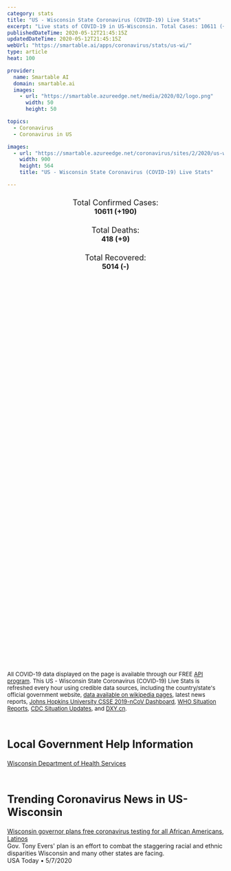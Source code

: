 ```yaml
---
category: stats
title: "US - Wisconsin State Coronavirus (COVID-19) Live Stats"
excerpt: "Live stats of COVID-19 in US-Wisconsin. Total Cases: 10611 (+190), Deaths: 418 (+9), Recoveries: 5014(-)."
publishedDateTime: 2020-05-12T21:45:15Z
updatedDateTime: 2020-05-12T21:45:15Z
webUrl: "https://smartable.ai/apps/coronavirus/stats/us-wi/"
type: article
heat: 100

provider:
  name: Smartable AI
  domain: smartable.ai
  images:
    - url: "https://smartable.azureedge.net/media/2020/02/logo.png"
      width: 50
      height: 50

topics:
  - Coronavirus
  - Coronavirus in US

images:
  - url: "https://smartable.azureedge.net/coronavirus/sites/2/2020/us-wi.jpg"
    width: 900
    height: 564
    title: "US - Wisconsin State Coronavirus (COVID-19) Live Stats"

---
```

<div class="total-stats" style="text-align: center;">
    <h3>
	    <div style="font-size: 18px; font-weight: 400;">Total Confirmed Cases:</div>
	    10611 (<span class='red'>+190</span>)
    </h3>
    <h3>
	    <div style="font-size: 18px; font-weight: 400;">Total Deaths:</div>
	    418 (<span class='red'>+9</span>)
    </h3>
    <h3>
	    <div style="font-size: 18px; font-weight: 400;">Total Recovered:</div>
	    5014 (-)
    </h3>
</div>

<script type="text/javascript" src="https://www.gstatic.com/charts/loader.js"></script>

<div id="time_series_chart" style="width: 100%; height: 400px;"></div>
<script type="text/javascript">
  google.charts.load('current', {'packages':['corechart']});
  google.charts.setOnLoadCallback(drawChart);
  function drawChart() {
    var data = google.visualization.arrayToDataTable([
      ['Date', 'Total Cases', 'Total Deaths', 'Total Recovered'],
      ['1/22/2020', 0, 0, 0],['1/23/2020', 0, 0, 0],['1/24/2020', 0, 0, 0],['1/25/2020', 0, 0, 0],['1/26/2020', 0, 0, 0],['1/27/2020', 0, 0, 0],['1/28/2020', 0, 0, 0],['1/29/2020', 0, 0, 0],['1/30/2020', 0, 0, 0],['1/31/2020', 0, 0, 0],['2/1/2020', 0, 0, 0],['2/2/2020', 0, 0, 0],['2/3/2020', 0, 0, 0],['2/4/2020', 0, 0, 0],['2/5/2020', 0, 0, 0],['2/6/2020', 0, 0, 0],['2/7/2020', 0, 0, 0],['2/8/2020', 0, 0, 0],['2/9/2020', 0, 0, 0],['2/10/2020', 0, 0, 0],['2/11/2020', 0, 0, 0],['2/12/2020', 0, 0, 0],['2/13/2020', 0, 0, 0],['2/14/2020', 0, 0, 0],['2/15/2020', 0, 0, 0],['2/16/2020', 0, 0, 0],['2/17/2020', 0, 0, 0],['2/18/2020', 0, 0, 0],['2/19/2020', 0, 0, 0],['2/20/2020', 0, 0, 0],['2/21/2020', 0, 0, 0],['2/22/2020', 0, 0, 0],['2/23/2020', 0, 0, 0],['2/24/2020', 0, 0, 0],['2/25/2020', 0, 0, 0],['2/26/2020', 0, 0, 0],['2/27/2020', 0, 0, 0],['2/28/2020', 0, 0, 0],['2/29/2020', 0, 0, 0],['3/1/2020', 0, 0, 0],['3/2/2020', 0, 0, 0],['3/3/2020', 0, 0, 0],['3/4/2020', 0, 0, 0],['3/5/2020', 0, 0, 0],['3/6/2020', 0, 0, 0],['3/7/2020', 0, 0, 0],['3/8/2020', 0, 0, 0],['3/9/2020', 0, 0, 0],['3/10/2020', 3, 0, 0],['3/11/2020', 4, 0, 1],['3/12/2020', 8, 0, 1],['3/13/2020', 29, 0, 1],['3/14/2020', 37, 0, 1],['3/15/2020', 34, 0, 1],['3/16/2020', 48, 0, 1],['3/17/2020', 90, 0, 1],['3/18/2020', 114, 0, 1],['3/19/2020', 160, 2, 1],['3/20/2020', 219, 3, 1],['3/21/2020', 282, 4, 1],['3/22/2020', 383, 4, 1],['3/23/2020', 425, 5, 1],['3/24/2020', 481, 5, 1],['3/25/2020', 638, 7, 1],['3/26/2020', 728, 10, 1],['3/27/2020', 926, 14, 1],['3/28/2020', 1055, 17, 1],['3/29/2020', 1164, 18, 1],['3/30/2020', 1285, 24, 1],['3/31/2020', 1412, 25, 1],['4/1/2020', 1568, 28, 1],['4/2/2020', 1741, 38, 1],['4/3/2020', 1998, 51, 1],['4/4/2020', 2128, 60, 1],['4/5/2020', 2320, 75, 1],['4/6/2020', 2511, 85, 1],['4/7/2020', 2578, 93, 1],['4/8/2020', 2812, 103, 65],['4/9/2020', 2890, 111, 84],['4/10/2020', 3068, 128, 84],['4/11/2020', 3213, 137, 84],['4/12/2020', 3341, 144, 84],['4/13/2020', 3428, 155, 87],['4/14/2020', 3555, 170, 87],['4/15/2020', 3721, 183, 87],['4/16/2020', 3876, 197, 93],['4/17/2020', 4053, 206, 135],['4/18/2020', 4199, 212, 194],['4/19/2020', 4346, 220, 196],['4/20/2020', 4541, 234, 196],['4/21/2020', 4625, 244, 196],['4/22/2020', 4845, 248, 196],['4/23/2020', 5052, 258, 196],['4/24/2020', 5356, 263, 196],['4/25/2020', 5689, 267, 2313],['4/26/2020', 5913, 273, 2313],['4/27/2020', 6083, 282, 2313],['4/28/2020', 6291, 300, 2313],['4/29/2020', 6522, 308, 3210],['4/30/2020', 6854, 316, 3210],['5/1/2020', 7250, 322, 3210],['5/2/2020', 7661, 335, 3210],['5/3/2020', 7965, 340, 3723],['5/4/2020', 8237, 341, 3973],['5/5/2020', 8567, 354, 4131],['5/6/2020', 8902, 363, 4348],['5/7/2020', 9218, 375, 4348],['5/8/2020', 9593, 384, 4348],['5/9/2020', 9941, 398, 4348],['5/10/2020', 10221, 401, 5014],['5/11/2020', 10421, 409, 5014],['5/12/2020', 10611, 418, 5014],
    ]);
    var options = {
      curveType: 'none',
      chartArea: {'width': '80%', 'height': '80%'},
      legend: { position: 'top' },
      lineWidth: 5,
      colors: ['#f60109', '#444444', '#81B71F']
    };
    var chart = new google.visualization.LineChart(document.getElementById('time_series_chart'));
    chart.draw(data, options);
  }
</script>

<div id="geo_chart" style="width: 100%; height: 500px;"></div>
<script type="text/javascript">
  google.charts.load('current', {
    'packages':['geochart'],
    'mapsApiKey': 'AIzaSyDk1HhVhLaveyKrUhhHZ5YwzIpEcbdal6U'
  });
  google.charts.setOnLoadCallback(drawRegionsMap);
  function drawRegionsMap() {
    var data = google.visualization.arrayToDataTable([
      ['LATITUDE', 'LONGITUDE', 'DESCRIPTION', 'Total Cases', 'Total Deaths'],
      [46.4354, -91.06, "Bayfield", 3, 1],[44.317, -88.0972, "Brown", 1924, 18],[43.9491, -88.0942, "Calumet", 41, 1],[45.1988, -91.5666, "Chippewa", 30, 0],[44.5605, -90.5905, "Clark", 24, 4],[43.3154, -89.5367, "Columbia", 32, 1],[43.0186, -89.5498, "Dane", 474, 23],[43.5271, -88.5615, "Dodge", 74, 1],[46.2409, -91.7995, "Douglas", 11, 0],[44.8893, -91.9084, "Dunn", 14, 0],[44.803, -91.4387, "Eau Claire", 57, 0],[43.8377, -88.3465, "Fond du Lac", 101, 3],[42.9793, -90.6491, "Grant", 68, 9],[42.6168, -89.3756, "Green", 33, 0],[42.8419, -90.3961, "Iowa", 10, 0],[46.4104, -90.2695, "Iron", 2, 1],[44.2981, -90.8419, "Jackson", 14, 1],[43.0165, -88.6999, "Jefferson", 51, 2],[43.6531, -90.2239, "Juneau", 21, 1],[42.5707, -88.1044, "Kenosha", 693, 16],[43.9075, -90.9165, "La Crosse", 33, 0],[44.9615, -89.6457, "Marathon", 25, 1],[45.0556, -87.7476, "Marinette", 21, 1],[43.7653, -89.4599, "Marquette", 3, 1],[42.937, -88.0018, "Milwaukee", 4022, 231],[43.8132, -90.5268, "Monroe", 15, 1],[45.8047, -89.1708, "Oneida", 7, 0],[44.4449, -88.5768, "Outagamie", 117, 2],[43.3847, -87.9439, "Ozaukee", 107, 9],[44.7509, -92.3814, "Pierce", 13, 0],[44.2607, -89.4087, "Portage", 7, 0],[42.8088, -88.215, "Racine", 724, 16],[43.1857, -90.2012, "Richland", 13, 2],[42.8386, -89.0698, "Rock", 361, 13],[43.4814, -89.7719, "Sauk", 72, 3],[43.6766, -87.9478, "Sheboygan", 66, 2],[44.9691, -92.4381, "St. Croix", 29, 0],[45.991, -89.5332, "Vilas", 4, 0],[42.8372, -88.734, "Walworth", 240, 10],[43.4204, -88.3443, "Washington", 118, 4],[43.1229, -88.3838, "Waukesha", 409, 23],[44.395, -88.7394, "Waupaca", 13, 1],[44.0391, -88.7378, "Winnebago", 100, 1],[44.6057, -89.8549, "Wood", 4, 0],[46.5986, -90.6618, "Ashland", 2, 0],[44.4214, -92.0044, "Buffalo", 6, 1],[45.0659, -87.133, "Door", 22, 3],[45.3006, -88.5146, "Oconto", 28, 0],[43.3516, -91.0935, "Crawford", 17, 0],[44.0253, -89.8861, "Adams", 4, 1],[44.9347, -88.7334, "Menominee", 2, 0],[44.3705, -91.3476, "Trempealeau", 5, 0],[45.5353, -92.0269, "Barron", 12, 0],[45.459, -91.2734, "Rusk", 4, 0],[44.1525, -87.9517, "Manitowoc", 19, 1],[45.0046, -89.0411, "Shawano", 25, 0],[45.8431, -88.6673, "Florence", 2, 0],[44.1788, -89.2442, "Waushara", 4, 0],[44.4607, -87.5133, "Kewaunee", 29, 1],[42.5801, -90.0235, "Lafayette", 13, 0],[45.7976, -91.3005, "Sawyer", 4, 0],[45.7159, -92.3965, "Polk", 5, 0],[45.5301, -90.5868, "Price", 1, 0],[43.9704, -88.9505, "Green Lake", 8, 0],[45.8445, -91.5502, "Washburn", 1, 0],[43.5576968, -90.8294002, "Vernon", 3, 0],[45.3743102, -89.7725799, "Lincoln", 1, 0],[45.6704497, -88.8375807, "Forest", 4, 0],
    ]);
    var options = {
      backgroundColor: {fill:'transparent',stroke:'#FFF' ,strokeWidth:0 }, 
      displayMode: 'markers',
      region: 'US-WI', 
      resolution: 'metros',
      colorAxis: {colors: ['#F27D81', '#f60109']},
      sizeAxis: {minSize:3,  maxSize:12},
    };
    var chart = new google.visualization.GeoChart(document.getElementById('geo_chart'));
    chart.draw(data, options);
  };
</script>

<div id="geo_table"></div>
<script type="text/javascript">
  google.charts.load('current', {'packages':['table']});
  google.charts.setOnLoadCallback(drawTable);
  function drawTable() {
    var data = new google.visualization.DataTable();
    data.addColumn('string', 'Location');
    data.addColumn('number', 'Total Cases');
    data.addColumn('number', 'New Cases');
    data.addColumn('number', 'Active Cases');
    data.addColumn('number', 'Total Deaths');
    data.addColumn('number', 'New Deaths');
    data.addColumn('number', 'Total Recovered');
    data.addRows([
      [{v:"Bayfield", f:"Bayfield"}, 3, 0, 2, 1, 0, 0],[{v:"Brown", f:"Brown"}, 1924, 0, 1906, 18, 0, 0],[{v:"Calumet", f:"Calumet"}, 41, 0, 40, 1, 0, 0],[{v:"Chippewa", f:"Chippewa"}, 30, 0, 30, 0, 0, 0],[{v:"Clark", f:"Clark"}, 24, 0, 20, 4, 0, 0],[{v:"Columbia", f:"Columbia"}, 32, 0, 31, 1, 0, 0],[{v:"Dane", f:"Dane"}, 474, 0, 450, 23, 0, 1],[{v:"Dodge", f:"Dodge"}, 74, 0, 73, 1, 0, 0],[{v:"Douglas", f:"Douglas"}, 11, 0, 11, 0, 0, 0],[{v:"Dunn", f:"Dunn"}, 14, 0, 14, 0, 0, 0],[{v:"Eau Claire", f:"Eau Claire"}, 57, 0, 57, 0, 0, 0],[{v:"Fond du Lac", f:"Fond du Lac"}, 101, 0, 98, 3, 0, 0],[{v:"Grant", f:"Grant"}, 68, 0, 59, 9, 2, 0],[{v:"Green", f:"Green"}, 33, 0, 33, 0, 0, 0],[{v:"Iowa", f:"Iowa"}, 10, 0, 10, 0, 0, 0],[{v:"Iron", f:"Iron"}, 2, 0, 1, 1, 0, 0],[{v:"Jackson", f:"Jackson"}, 14, 0, 13, 1, 0, 0],[{v:"Jefferson", f:"Jefferson"}, 51, 0, 49, 2, 0, 0],[{v:"Juneau", f:"Juneau"}, 21, 0, 20, 1, 0, 0],[{v:"Kenosha", f:"Kenosha"}, 693, 0, 677, 16, 0, 0],[{v:"La Crosse", f:"La Crosse"}, 33, 0, 10, 0, 0, 23],[{v:"Marathon", f:"Marathon"}, 25, 0, 24, 1, 0, 0],[{v:"Marinette", f:"Marinette"}, 21, 0, 20, 1, 0, 0],[{v:"Marquette", f:"Marquette"}, 3, 0, 2, 1, 0, 0],[{v:"Milwaukee", f:"Milwaukee"}, 4022, 0, 3791, 231, 0, 0],[{v:"Monroe", f:"Monroe"}, 15, 0, 7, 1, 0, 7],[{v:"Oneida", f:"Oneida"}, 7, 0, 7, 0, 0, 0],[{v:"Outagamie", f:"Outagamie"}, 117, 0, 115, 2, 0, 0],[{v:"Ozaukee", f:"Ozaukee"}, 107, 0, 98, 9, 0, 0],[{v:"Pierce", f:"Pierce"}, 13, 0, 13, 0, 0, 0],[{v:"Portage", f:"Portage"}, 7, 0, 7, 0, 0, 0],[{v:"Racine", f:"Racine"}, 724, 0, 708, 16, 0, 0],[{v:"Richland", f:"Richland"}, 13, 0, 11, 2, 0, 0],[{v:"Rock", f:"Rock"}, 361, 0, 348, 13, 0, 0],[{v:"Sauk", f:"Sauk"}, 72, 0, 69, 3, 0, 0],[{v:"Sheboygan", f:"Sheboygan"}, 66, 0, 37, 2, 0, 27],[{v:"St. Croix", f:"St. Croix"}, 29, 0, 29, 0, 0, 0],[{v:"Vilas", f:"Vilas"}, 4, 0, 4, 0, 0, 0],[{v:"Walworth", f:"Walworth"}, 240, 0, 212, 10, 0, 18],[{v:"Washington", f:"Washington"}, 118, 0, 114, 4, 0, 0],[{v:"Waukesha", f:"Waukesha"}, 409, 0, 266, 23, 0, 120],[{v:"Waupaca", f:"Waupaca"}, 13, 0, 12, 1, 0, 0],[{v:"Winnebago", f:"Winnebago"}, 100, 0, 99, 1, 0, 0],[{v:"Wood", f:"Wood"}, 4, 0, 4, 0, 0, 0],[{v:"Ashland", f:"Ashland"}, 2, 0, 2, 0, 0, 0],[{v:"Buffalo", f:"Buffalo"}, 6, 0, 5, 1, 0, 0],[{v:"Door", f:"Door"}, 22, 0, 19, 3, 0, 0],[{v:"Oconto", f:"Oconto"}, 28, 0, 28, 0, 0, 0],[{v:"Crawford", f:"Crawford"}, 17, 0, 17, 0, 0, 0],[{v:"Adams", f:"Adams"}, 4, 0, 3, 1, 0, 0],[{v:"Menominee", f:"Menominee"}, 2, 0, 2, 0, 0, 0],[{v:"Trempealeau", f:"Trempealeau"}, 5, 0, 5, 0, 0, 0],[{v:"Barron", f:"Barron"}, 12, 0, 12, 0, 0, 0],[{v:"Rusk", f:"Rusk"}, 4, 0, 4, 0, 0, 0],[{v:"Manitowoc", f:"Manitowoc"}, 19, 0, 18, 1, 0, 0],[{v:"Shawano", f:"Shawano"}, 25, 0, 25, 0, 0, 0],[{v:"Florence", f:"Florence"}, 2, 0, 2, 0, 0, 0],[{v:"Waushara", f:"Waushara"}, 4, 0, 4, 0, 0, 0],[{v:"Kewaunee", f:"Kewaunee"}, 29, 0, 28, 1, 0, 0],[{v:"Lafayette", f:"Lafayette"}, 13, 0, 13, 0, 0, 0],[{v:"Sawyer", f:"Sawyer"}, 4, 0, 4, 0, 0, 0],[{v:"Polk", f:"Polk"}, 5, 0, 5, 0, 0, 0],[{v:"Price", f:"Price"}, 1, 0, 1, 0, 0, 0],[{v:"Green Lake", f:"Green Lake"}, 8, 0, 8, 0, 0, 0],[{v:"Washburn", f:"Washburn"}, 1, 0, 1, 0, 0, 0],[{v:"Vernon", f:"Vernon"}, 3, 0, 3, 0, 0, 0],[{v:"Lincoln", f:"Lincoln"}, 1, 0, 1, 0, 0, 0],[{v:"Forest", f:"Forest"}, 4, 0, 4, 0, 0, 0],
    ]);
    data.setProperty(0, 0, 'style', 'min-width:100px');
    var table = new google.visualization.Table(document.getElementById('geo_table'));
    table.draw(data, {allowHtml: true, sortColumn: 2, sortAscending: false, width: '660px', height: '100%'});
  }
</script>

<span style="font-size: 13px">All COVID-19 data displayed on the page is available through our FREE <a href="https://developer.smartable.ai">API program</a>. This US - Wisconsin State Coronavirus (COVID-19) Live Stats is refreshed every hour using credible data sources, including the country/state's official government website, <a href="https://en.wikipedia.org/wiki/2019%E2%80%9320_coronavirus_pandemic" target="_blank">data available on wikipedia pages</a>, latest news reports, <a href="https://systems.jhu.edu/research/public-health/ncov/" target="_blank">Johns Hopkins University CSSE 2019-nCoV Dashboard</a>, <a href="https://www.who.int/emergencies/diseases/novel-coronavirus-2019/situation-reports" target="_blank">WHO Situation Reports</a>, <a href="https://www.cdc.gov/coronavirus/2019-ncov/index.html" target="_blank">CDC Situation Updates</a>, and <a href="https://ncov.dxy.cn/ncovh5/view/pneumonia" target="_blank">DXY.cn</a>.</span>

<h2 id="news" class="center" style="margin-top: 60px; font-size: 25px;">Local Government Help Information</h2>
<div class="info center">
<a href="https://www.dhs.wisconsin.gov/disease/covid-19.htm" target="_blank">Wisconsin Department of Health Services</a>
</div>
<h2 id="news" class="center" style="margin-top: 60px; font-size: 25px;">Trending Coronavirus News in US-Wisconsin</h2>
<div class="row">
<div class="col-md-6 col-sm-12">
  <div class="content-card">
	<a href="https://www.usatoday.com/story/news/politics/2020/05/07/coronavirus-wisconsin-plans-free-testing-minority-communities/3092830001/"><div class="card-image" style="background-image: url(https://www.gannett-cdn.com/presto/2020/04/27/PMJS/dc6b6efb-10a0-43be-9a07-37c59820ed62-Corona_TEST_00708.JPG?auto=webp&crop=3899,2194,x0,y0&format=pjpg&width=1200)"></div></a>
	<div class="content">
		<div class="card-title"><a href="https://www.usatoday.com/story/news/politics/2020/05/07/coronavirus-wisconsin-plans-free-testing-minority-communities/3092830001/">Wisconsin governor plans free coronavirus testing for all African Americans, Latinos</a></div>
		<div class="card-excerpt">Gov. Tony Evers' plan is an effort to combat the staggering racial and ethnic disparities Wisconsin and many other states are facing.</div>
		<div class="card-meta">
			<span class="card-provider">USA Today</span> • <span class="card-date">5/7/2020</span>
		</div>
	</div>
  </div>
</div>

</div>

